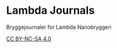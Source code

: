 # Lambda Journals
Bryggejournaler for Lambda Nanobryggeri

[CC BY-NC-SA 4.0](http://creativecommons.org/licenses/by-nc-sa/4.0/)
